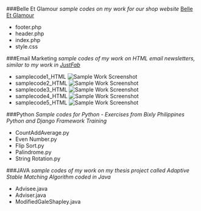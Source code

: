 ###Belle Et Glamour
*sample codes on my work for our shop website*
[Belle Et Glamour](http://belleetglamour.com/shop/)
* footer.php
* header.php
* index.php
* style.css

###Email Marketing
*sample codes of my work on HTML email newsletters, similar to my work in [JustFab](http://www.justfab.com/)*
* samplecode1_HTML
![Sample Work Screenshot](http://i28.photobucket.com/albums/c242/mixnuts24/EmailNewsletter_Screenshot3_zps6130aba4.jpg)
* samplecode2_HTML 
![Sample Work Screenshot](http://i28.photobucket.com/albums/c242/mixnuts24/EmailNewsletter_Screenshot7_zpsf2547d25.jpg)
* samplecode3_HTML
![Sample Work Screenshot](http://i28.photobucket.com/albums/c242/mixnuts24/EmailNewsletter_Screenshot2_zps47b47c05.jpg)
* samplecode4_HTML 
![Sample Work Screenshot](http://i28.photobucket.com/albums/c242/mixnuts24/EmailNewsletter_Screenshot5_zpscf076398.jpg)
* samplecode5_HTML
![Sample Work Screenshot](http://i28.photobucket.com/albums/c242/mixnuts24/EmailNewsletter_Screenshot6_zpsd224cd30.jpg)

###Python
*Sample codes for Python - Exercises from Bixly Philippines Python and Django Framework Training*
* CountAddAverage.py
* Even Number.py
* Flip Sort.py
* Palindrome.py
* String Rotation.py

###JAVA
*sample codes of my work on my thesis project called Adaptive Stable Matching Algorithm coded in Java*
* Advisee.java
* Adviser.java
* ModifiedGaleShapley.java

